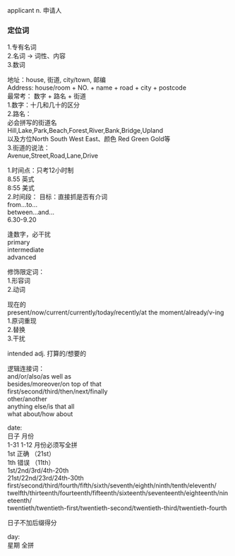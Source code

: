 applicant  n. 申请人   
### 定位词    
1.专有名词   
2.名词 -> 词性、内容    
3.数词  


地址：house, 街道, city/town, 邮编    
Address: house/room + NO. + name + road + city + postcode    
最常考：               数字  + 路名 + 街道  
1.数字：十几和几十的区分  
2.路名：  
必会拼写的街道名  
Hill,Lake,Park,Beach,Forest,River,Bank,Bridge,Upland  
以及方位North South West East、颜色 Red Green Gold等  
3.街道的说法：  
Avenue,Street,Road,Lane,Drive  

1.时间点：只考12小时制      
8.55 英式   
8:55 美式  
2.时间段：  目标：直接抓是否有介词    
from...to...  
between...and...    
6.30-9.20    


逢数字，必干扰  
primary     
intermediate      
advanced    


修饰限定词：    
1.形容词    
2.动词    


现在的     
present/now/current/currently/today/recently/at the moment/already/v-ing      
1.原词重现  
2.替换  
3.干扰  

intended adj. 打算的/想要的   

逻辑连接词：  
and/or/also/as well as      
besides/moreover/on top of that      
first/second/third/then/next/finally      
other/another    
anything else/is that all    
what about/how about    
    
    
date:    
日子        月份    
1-31       1-12 月份必须写全拼    
1st 正确 （21st）  
1th 错误 （11th）  
1st/2nd/3rd/4th-20th  
21st/22nd/23rd/24th-30th  
first/second/third/fourth/fifth/sixth/seventh/eighth/ninth/tenth/eleventh/  
twelfth/thirteenth/fourteenth/fifteenth/sixteenth/seventeenth/eighteenth/nineteenth/  
twentieth/twentieth-first/twentieth-second/twentieth-third/twentieth-fourth  

日子不加后缀得分  

day:  
星期 全拼   





